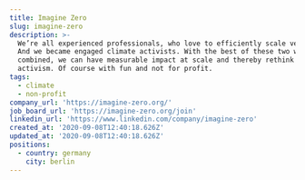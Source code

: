 ```yaml
---
title: Imagine Zero
slug: imagine-zero
description: >-
  We’re all experienced professionals, who love to efficiently scale ventures.
  And we became engaged climate activists. With the best of these two worlds
  combined, we can have measurable impact at scale and thereby rethink climate
  activism. Of course with fun and not for profit.
tags:
  - climate
  - non-profit
company_url: 'https://imagine-zero.org/'
job_board_url: 'https://imagine-zero.org/join'
linkedin_url: 'https://www.linkedin.com/company/imagine-zero'
created_at: '2020-09-08T12:40:18.626Z'
updated_at: '2020-09-08T12:40:18.626Z'
positions:
  - country: germany
    city: berlin
---
```


